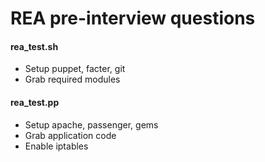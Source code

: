 REA pre-interview questions
====

#### rea_test.sh
- Setup puppet, facter, git
- Grab required modules

#### rea_test.pp  
- Setup apache, passenger, gems
- Grab application code
- Enable iptables
